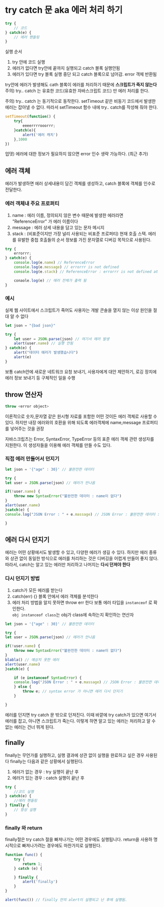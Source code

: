 # try catch 문 aka 에러 처리 하기

```js
try {
    // 코드
} catch(e) {
    // 에러 핸들링
}
```
실행 순서
1. try 안에 코드 실행
2. 에러가 없다면 try안에 끝까지 실행되고 catch 블록 실행안됨
3. 에러가 있다면 try 블록 실행 중단 되고 catch 블록으로 넘어감. error 객체 반환됨 

try안에 에러가 발생해도 cath 블록이 에러를 처리하기 때문에 **스크립트가 죽지 않는다**
주의) try.. catch 는 유효한 코드(유효한 자바스크립트 코드) 만 에러 처리를 한다. 

주의) try.. catch 는 동기적으로 동작한다. setTimeout 같은 비동기 코드에서 발생한 에러는
잡아낼 수 없다. 따라서 setTimeout 함수 내에 try.. catch를 작성해 줘야 한다.
```js
setTimeout(function() {
    try{
        eeeerrrrooorrr;
    }catch(e){
        alert('에러 캐치')
    },1000
})
```
업뎃) 에러에 대한 정보가 필요하지 않으면 error 인수 생략 가능하다. (최근 추가)

## 에러 객체
에러가 발생하면 에러 상세내용이 담긴 객체를 생성하고, catch 블록에 객체를 인수로 전달한다.

### 에러 객체내 주요 프로퍼티
1. name : 에러 이름, 정의되지 않은 변수 때문에 발생한 에러라면 "ReferenceError" 가 에러 이름이다
2. message : 에러 상세 내용을 담고 있는 문자 메시지
3. stack : (비표준이지만 가장 널리 사용되는 비표준 프로퍼티) 현재 호출 스택. 에러를 유발한 중첩 호출들의 순서 정보를
가진 문자열로 디버깅 목적으로 사용된다. 
```js
try {
    errorrr;
} catch(e) {
    console.log(e.name) // ReferenceError
    console.log(e.message) // errorrr is not defined
    console.log(e.stack) // ReferenceError : errorrr is not defined at .. (호출 스택)

    conaole.log(e) // 에러 전체가 출력 됨
}
```

### 예시 
실제 웹 사이트에서 스크립트가 죽어도 사용자는 개발 콘솔을 열지 않는 이상 원인을 절대 알 수 없다

```js
let json = "{bad json}"

try {
    let user = JSON.parse(json) // 여기서 에러 발생
    alert(user.name) // 실행 안됨
} catch(e) {
    alert("데이터 에러가 발생했습니다")
    alert(e)
}
```
보통 catch안에 새로운 네트워크 요청 보내기, 사용자에게 대안 제안하기, 로깅 장치에 에러 정보 보내기 등 구체적인 일을 수행

## throw 연산자
```js
throw <error object>
```
이론적으로 숫자,문자열 같은 원시형 자료를 포함한 어떤 것이든 에러 객체로 사용할 수 있다. 
하지만 내장 에러와의 호환을 위해 되도록 에러객체에 name,message 프로퍼티를 넣어주는 것을 권장

자바스크립츠는 Error, SyntaxError, TypeError 등의 표준 에러 객체 관련 생성자를 지원한다. 
이 생성자들을 이용해 에러 객체를 만들 수도 있다. 

### 직접 에러 만들어서 던지기
```js
let json = '{"age" : 30}' // 불완전한 데이터

try {
let user = JSON.parse(json) // 에러가 안나옴

if(!user.name) {
    throw new SyntaxError("불완전한 데이터 : name이 없다")
}
alert(user.name)
}catch(e) {
console.log("JSON Error : " + e.massage) // JSON Error : 불완전한 데이터 : name이 없다

}
```
## 에러 다시 던지기
에러는 어떤 상황에서도 발생할 수 있고, 다양한 에러가 생길 수 있다. 하지만 에러 종류와 상관 없이 동일한 방식으로
에러를 처리하는 것은 디버깅을 어렵게 만들어 좋지 않다.
따라서, catch는 알고 있는 에러만 처리하고 나머지는 **다시 던져야 한다**

### 다시 던지기 방법
1. catch가 모든 에러를 받는다
2. catch(err) {} 블록 안에서 에러 객체를 분석한다
3. 에러 처리 방법을 알지 못하면 throw err 한다
보통 에러 타입을 ``instanceof`` 로 확인한다.  
``obj instanceof class``는 obj가 class에 속하는지 확인하는 연산자 

``` js
let json = '{"age" : 30}' // 불완전한 데이터

try {
let user = JSON.parse(json) // 에러가 안나옴

if(!user.name) {
    throw new SyntaxError("불완전한 데이터 : name이 없다")
}
blabla() // 예상치 못한 에러
alert(user.name)
}catch(e) {

    if (e instanceof SyntaxError) {
    console.log("JSON Error : " + e.massage) // JSON Error : 불완전한 데이터 : name이 없다
    } else {
        throw e; // syntax error 가 아니면 에러 다시 던지기
    }

}
```
에러를 던지면 try catch 문 밖으로 던져진다. 이때 바깥에 try catch가 있으면 여기서 에러를 잡고, 아니면 스크립트가 죽는다. 이렇게 하면 알고 있는 에러는 처리하고 알 수 없는 에러는 건너 뛰게 된다. 


## finally 
finally는 무언가를 실행하고, 실행 결과에 상관 없이 실행을 완료하고 싶은 경우 사용된다
finally는 다음과 같은 상황에서 실행된다.
1. 에러가 없는 경우 : try 실행이 끝난 후
2. 에러가 있는 경우 : catch 실행이 끝난 후

```js
try {
    //코드 실행
} catch(e) {
    //에러 핸들링
} finally {
    // 항상 실행
}
```

### finally 와 return
finally절은 try catch 절을 빠져나가는 어떤 경우에도 실행됩니다. return을 사용하 명시적으로 빠져나가려는 경우에도 마찬가지로 실행된다.
```js
function func() {
    try {
        return 1;
    } catch (e) {

    } finally {
        alert('finally')
    }
}

alert(func()) // finally 안의 alert이 실행되고 난 후에 실행됨. 
```